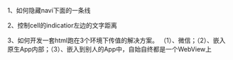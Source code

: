 1、如何隐藏navi下面的一条线

2、控制cell的indicatior左边的文字距离


3、如何开发一套html跑在3个环境下传值的解决方案。
（1）、微信；（2）、嵌入原生App内部；（3）、嵌入到别人的App中，自始自终都是一个WebView上